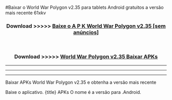 #Baixar o World War Polygon v2.35  para tablets Android gratuitos a versão mais recente 61xkv


<div align="center">
<h3>Download >>>>> <a href="https://pt-web.web.app/?pt= World War Polygon v2.35">Baixe o A P K World War Polygon v2.35 [sem anúncios]</a></h3><br>

<h3>Download >>>>> <a href="https://pt-web.web.app/?pt= World War Polygon v2.35">World War Polygon v2.35 Baixar APKs</a></h3>
</div>

----------------------------------------------------------

----------------------------------------------------------

----------------------------------------------------------

Baixar APKs World War Polygon v2.35 e obtenha a versão mais recente

Baixe o aplicativo. {title} APKs O nome é a versão para .Android.


